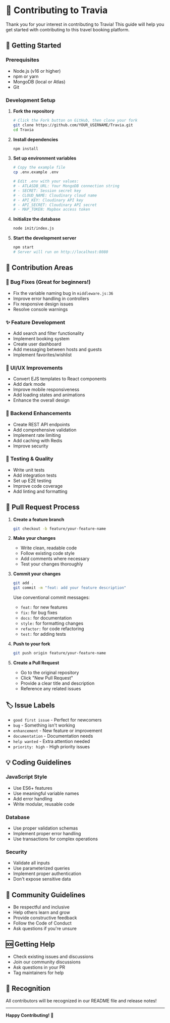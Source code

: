 # 🤝 Contributing to Travia

Thank you for your interest in contributing to Travia! This guide will help you get started with contributing to this travel booking platform.

## 🚀 Getting Started

### Prerequisites
- Node.js (v16 or higher)
- npm or yarn
- MongoDB (local or Atlas)
- Git

### Development Setup

1. **Fork the repository**
   ```bash
   # Click the Fork button on GitHub, then clone your fork
   git clone https://github.com/YOUR_USERNAME/Travia.git
   cd Travia
   ```

2. **Install dependencies**
   ```bash
   npm install
   ```

3. **Set up environment variables**
   ```bash
   # Copy the example file
   cp .env.example .env
   
   # Edit .env with your values:
   # - ATLASDB_URL: Your MongoDB connection string
   # - SECRET: Session secret key
   # - CLOUD_NAME: Cloudinary cloud name
   # - API_KEY: Cloudinary API key
   # - API_SECRET: Cloudinary API secret
   # - MAP_TOKEN: Mapbox access token
   ```

4. **Initialize the database**
   ```bash
   node init/index.js
   ```

5. **Start the development server**
   ```bash
   npm start
   # Server will run on http://localhost:8080
   ```

## 🎯 Contribution Areas

### 🐛 Bug Fixes (Great for beginners!)
- Fix the variable naming bug in `middleware.js:36`
- Improve error handling in controllers
- Fix responsive design issues
- Resolve console warnings

### ✨ Feature Development
- Add search and filter functionality
- Implement booking system
- Create user dashboard
- Add messaging between hosts and guests
- Implement favorites/wishlist

### 🎨 UI/UX Improvements
- Convert EJS templates to React components
- Add dark mode
- Improve mobile responsiveness
- Add loading states and animations
- Enhance the overall design

### 🔧 Backend Enhancements
- Create REST API endpoints
- Add comprehensive validation
- Implement rate limiting
- Add caching with Redis
- Improve security

### 🧪 Testing & Quality
- Write unit tests
- Add integration tests
- Set up E2E testing
- Improve code coverage
- Add linting and formatting

## 📝 Pull Request Process

1. **Create a feature branch**
   ```bash
   git checkout -b feature/your-feature-name
   ```

2. **Make your changes**
   - Write clean, readable code
   - Follow existing code style
   - Add comments where necessary
   - Test your changes thoroughly

3. **Commit your changes**
   ```bash
   git add .
   git commit -m "feat: add your feature description"
   ```
   
   Use conventional commit messages:
   - `feat:` for new features
   - `fix:` for bug fixes
   - `docs:` for documentation
   - `style:` for formatting changes
   - `refactor:` for code refactoring
   - `test:` for adding tests

4. **Push to your fork**
   ```bash
   git push origin feature/your-feature-name
   ```

5. **Create a Pull Request**
   - Go to the original repository
   - Click "New Pull Request"
   - Provide a clear title and description
   - Reference any related issues

## 🏷️ Issue Labels

- `good first issue` - Perfect for newcomers
- `bug` - Something isn't working
- `enhancement` - New feature or improvement
- `documentation` - Documentation needs
- `help wanted` - Extra attention needed
- `priority: high` - High priority issues

## 💡 Coding Guidelines

### JavaScript Style
- Use ES6+ features
- Use meaningful variable names
- Add error handling
- Write modular, reusable code

### Database
- Use proper validation schemas
- Implement proper error handling
- Use transactions for complex operations

### Security
- Validate all inputs
- Use parameterized queries
- Implement proper authentication
- Don't expose sensitive data

## 🤝 Community Guidelines

- Be respectful and inclusive
- Help others learn and grow
- Provide constructive feedback
- Follow the Code of Conduct
- Ask questions if you're unsure

## 🆘 Getting Help

- Check existing issues and discussions
- Join our community discussions
- Ask questions in your PR
- Tag maintainers for help

## 🎉 Recognition

All contributors will be recognized in our README file and release notes!

---

**Happy Contributing! 🚀**